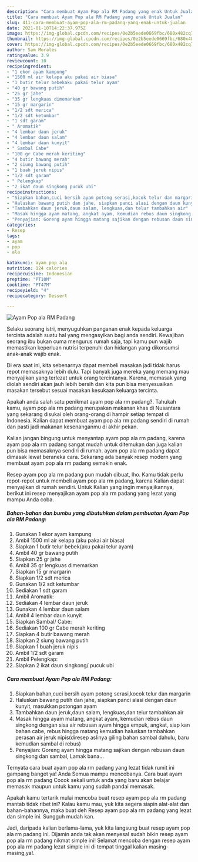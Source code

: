```yaml
---
description: "Cara membuat Ayam Pop ala RM Padang yang enak Untuk Jualan"
title: "Cara membuat Ayam Pop ala RM Padang yang enak Untuk Jualan"
slug: 411-cara-membuat-ayam-pop-ala-rm-padang-yang-enak-untuk-jualan
date: 2021-01-10T14:22:37.975Z
image: https://img-global.cpcdn.com/recipes/0e2b5eede0669fbc/680x482cq70/ayam-pop-ala-rm-padang-foto-resep-utama.jpg
thumbnail: https://img-global.cpcdn.com/recipes/0e2b5eede0669fbc/680x482cq70/ayam-pop-ala-rm-padang-foto-resep-utama.jpg
cover: https://img-global.cpcdn.com/recipes/0e2b5eede0669fbc/680x482cq70/ayam-pop-ala-rm-padang-foto-resep-utama.jpg
author: Sam Morales
ratingvalue: 3.9
reviewcount: 10
recipeingredient:
- "1 ekor ayam kampung"
- "1500 ml air kelapa aku pakai air biasa"
- "1 butir telur bebekaku pakai telur ayam"
- "40 gr bawang putih"
- "25 gr jahe"
- "35 gr lengkuas dimemarkan"
- "15 gr margarin"
- "1/2 sdt merica"
- "1/2 sdt ketumbar"
- "1 sdt garam"
- " Aromatik"
- "4 lembar daun jeruk"
- "4 lembar daun salam"
- "4 lembar daun kunyit"
- " Sambal Cabe"
- "100 gr Cabe merah keriting"
- "4 butir bawang merah"
- "2 siung bawang putih"
- "1 buah jeruk nipis"
- "1/2 sdt garam"
- " Pelengkap"
- "2 ikat daun singkong pucuk ubi"
recipeinstructions:
- "Siapkan bahan,cuci bersih ayam potong serasi,kocok telur dan margarin"
- "Haluskan bawang putih dan jahe, siapkan panci alasi dengan daun kunyit, masukkan potongan ayam"
- "Tambahkan daun jeruk,daun salam, lengkuas,dan telur tambahkan air"
- "Masak hingga ayam matang, angkat ayam, kemudian rebus daun singkong dengan sisa air rebusan ayam hingga empuk, angkat, siap kan bahan cabe, rebus hingga matang kemudian haluskan tambahkan perasan air jeruk nipis(diresep aslinya giling bahan sambal dahulu, baru kemudian sambal di rebus)"
- "Penyajian: Goreng ayam hingga matang sajikan dengan rebusan daun singkong dan sambal, Lamak bana..."
categories:
- Resep
tags:
- ayam
- pop
- ala

katakunci: ayam pop ala 
nutrition: 124 calories
recipecuisine: Indonesian
preptime: "PT10M"
cooktime: "PT47M"
recipeyield: "4"
recipecategory: Dessert

---
```



![Ayam Pop ala RM Padang](https://img-global.cpcdn.com/recipes/0e2b5eede0669fbc/680x482cq70/ayam-pop-ala-rm-padang-foto-resep-utama.jpg)

Selaku seorang istri, menyuguhkan panganan enak kepada keluarga tercinta adalah suatu hal yang mengasyikan bagi anda sendiri. Kewajiban seorang ibu bukan cuma mengurus rumah saja, tapi kamu pun wajib memastikan keperluan nutrisi terpenuhi dan hidangan yang dikonsumsi anak-anak wajib enak.

Di era  saat ini, kita sebenarnya dapat membeli masakan jadi tidak harus repot memasaknya lebih dulu. Tapi banyak juga mereka yang memang mau menyajikan yang terlezat untuk orang tercintanya. Karena, memasak yang diolah sendiri akan jauh lebih bersih dan kita pun bisa menyesuaikan masakan tersebut sesuai masakan kesukaan keluarga tercinta. 



Apakah anda salah satu penikmat ayam pop ala rm padang?. Tahukah kamu, ayam pop ala rm padang merupakan makanan khas di Nusantara yang sekarang disukai oleh orang-orang di hampir setiap tempat di Indonesia. Kalian dapat membuat ayam pop ala rm padang sendiri di rumah dan pasti jadi makanan kesenanganmu di akhir pekan.

Kalian jangan bingung untuk menyantap ayam pop ala rm padang, karena ayam pop ala rm padang sangat mudah untuk ditemukan dan juga kalian pun bisa memasaknya sendiri di rumah. ayam pop ala rm padang dapat dimasak lewat beraneka cara. Sekarang ada banyak resep modern yang membuat ayam pop ala rm padang semakin enak.

Resep ayam pop ala rm padang pun mudah dibuat, lho. Kamu tidak perlu repot-repot untuk membeli ayam pop ala rm padang, karena Kalian dapat menyajikan di rumah sendiri. Untuk Kalian yang ingin menyajikannya, berikut ini resep menyajikan ayam pop ala rm padang yang lezat yang mampu Anda coba.

<!--inarticleads1-->

##### Bahan-bahan dan bumbu yang dibutuhkan dalam pembuatan Ayam Pop ala RM Padang:

1. Gunakan 1 ekor ayam kampung
1. Ambil 1500 ml air kelapa (aku pakai air biasa)
1. Siapkan 1 butir telur bebek(aku pakai telur ayam)
1. Ambil 40 gr bawang putih
1. Siapkan 25 gr jahe
1. Ambil 35 gr lengkuas dimemarkan
1. Siapkan 15 gr margarin
1. Siapkan 1/2 sdt merica
1. Gunakan 1/2 sdt ketumbar
1. Sediakan 1 sdt garam
1. Ambil  Aromatik:
1. Sediakan 4 lembar daun jeruk
1. Gunakan 4 lembar daun salam
1. Ambil 4 lembar daun kunyit
1. Siapkan  Sambal/ Cabe:
1. Sediakan 100 gr Cabe merah keriting
1. Siapkan 4 butir bawang merah
1. Siapkan 2 siung bawang putih
1. Siapkan 1 buah jeruk nipis
1. Ambil 1/2 sdt garam
1. Ambil  Pelengkap:
1. Siapkan 2 ikat daun singkong/ pucuk ubi




<!--inarticleads2-->

##### Cara membuat Ayam Pop ala RM Padang:

1. Siapkan bahan,cuci bersih ayam potong serasi,kocok telur dan margarin
1. Haluskan bawang putih dan jahe, siapkan panci alasi dengan daun kunyit, masukkan potongan ayam
1. Tambahkan daun jeruk,daun salam, lengkuas,dan telur tambahkan air
1. Masak hingga ayam matang, angkat ayam, kemudian rebus daun singkong dengan sisa air rebusan ayam hingga empuk, angkat, siap kan bahan cabe, rebus hingga matang kemudian haluskan tambahkan perasan air jeruk nipis(diresep aslinya giling bahan sambal dahulu, baru kemudian sambal di rebus)
1. Penyajian: Goreng ayam hingga matang sajikan dengan rebusan daun singkong dan sambal, Lamak bana...




Ternyata cara buat ayam pop ala rm padang yang lezat tidak rumit ini gampang banget ya! Anda Semua mampu mencobanya. Cara buat ayam pop ala rm padang Cocok sekali untuk anda yang baru akan belajar memasak maupun untuk kamu yang sudah pandai memasak.

Apakah kamu tertarik mulai mencoba buat resep ayam pop ala rm padang mantab tidak ribet ini? Kalau kamu mau, yuk kita segera siapin alat-alat dan bahan-bahannya, maka buat deh Resep ayam pop ala rm padang yang lezat dan simple ini. Sungguh mudah kan. 

Jadi, daripada kalian berlama-lama, yuk kita langsung buat resep ayam pop ala rm padang ini. Dijamin anda tak akan menyesal sudah bikin resep ayam pop ala rm padang nikmat simple ini! Selamat mencoba dengan resep ayam pop ala rm padang lezat simple ini di tempat tinggal kalian masing-masing,ya!.

